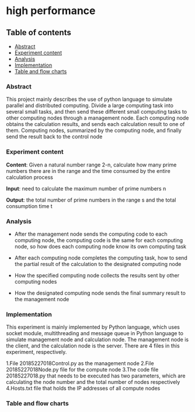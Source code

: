 # high performance

## Table of contents
- [Abstract](#abstract)
- [Experiment content](#experiment-content)
- [Analysis](#analysis)
- [Implementation](#implementation)
- [Table and flow charts](#table-and-flow-charts)

### Abstract

This project mainly describes the use of python language to simulate parallel and distributed computing. Divide a large computing task into several small tasks, and then send these different small computing tasks to other computing nodes through a management node. Each computing node obtains the calculation results, and sends each calculation result to one of them. Computing nodes, summarized by the computing node, and finally send the result back to the control node

### Experiment content

**Content**: Given a natural number range 2-n, calculate how many prime numbers there are in the range and the time consumed by the entire calculation process


**Input**: need to calculate the maximum number of prime numbers n


**Output**: the total number of prime numbers in the range s and the total consumption time t

### Analysis

+ After the management node sends the computing code to each computing node, the computing code is the same for each computing node, so how does each computing node know its own computing task

+ After each computing node completes the computing task, how to send the partial result of the calculation to the designated computing node

+  How the specified computing node collects the results sent by other computing nodes

+ How the designated computing node sends the final summary result to the management node

### Implementation

This experiment is mainly implemented by Python language, which uses socket module, multithreading and message queue in Python language to simulate management node and calculation node. The management node is the client, and the calculation node is the server. There are 4 files in this experiment, respectively.

1.File 20185227018Control.py as the management node
2.File 20185227018Node.py file for the compute node
3.The code file 20185227018.py that needs to be executed has two parameters, which are calculating the node number and the total number of nodes respectively
4.Hosts.txt file that holds the IP addresses of all compute nodes

### Table and flow charts

